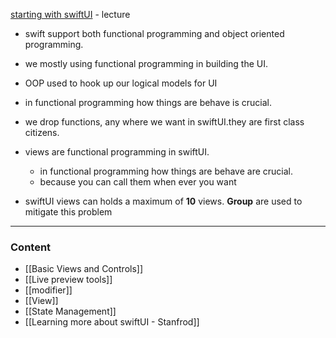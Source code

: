[starting with swiftUI](https://www.youtube.com/watch?v=bqu6BquVi2M) - lecture 

-  swift support both functional programming and object oriented programming.
- we mostly using functional programming in building the UI.
- OOP used to hook up our logical models for UI 
- in functional programming how things are behave is crucial. 
- we drop functions, any where we want in swiftUI.they are first class citizens.
-  views are functional programming in swiftUI.
	- in functional programming how things are behave are crucial.
	- because you can call them when ever you want  

- swiftUI views can holds a maximum of **10** views. **Group** are used to mitigate this problem

---

### Content
- [[Basic Views and Controls]]
- [[Live preview tools]]
- [[modifier]]
- [[View]]
- [[State Management]]
- [[Learning more about swiftUI - Stanfrod]]